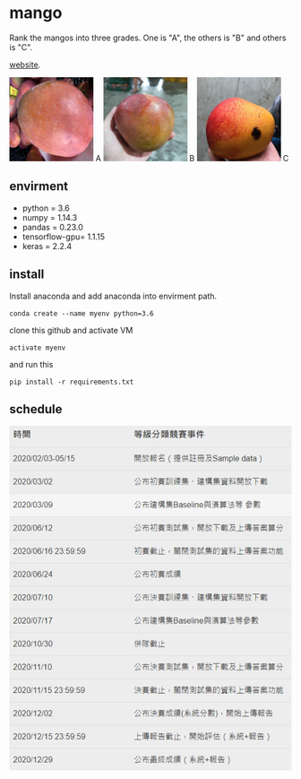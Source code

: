 # mango
 
Rank the mangos into three grades. One is "A", the others is "B" and others is "C".

[website](https://aidea-web.tw/aicup_mango).


<img width="150" height="150" src="https://github.com/kaede10263/mango/blob/master/data/C1-P1_Dev/00033.jpg"/> A <img width="150" height="150" src="https://github.com/kaede10263/mango/blob/master/data/C1-P1_Dev/00027.jpg"/> B <img width="150" height="150" src="https://github.com/kaede10263/mango/blob/master/data/C1-P1_Dev/00051.jpg"/> C 




## envirment
*   python = 3.6
*   numpy = 1.14.3
*   pandas = 0.23.0
*   tensorflow-gpu= 1.1.15
*   keras = 2.2.4

## install
Install anaconda and add anaconda into envirment path.
```
conda create --name myenv python=3.6
```

clone this github and activate VM
```
activate myenv
```

and run this 

``` 
pip install -r requirements.txt
``` 

## schedule
<img src="https://github.com/kaede10263/mango/blob/master/others/schedule.png"/>


